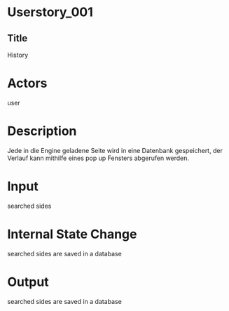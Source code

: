 # Userstory_001

## Title

History

# Actors

user

# Description

Jede in die Engine geladene Seite wird in eine Datenbank gespeichert, der Verlauf kann mithilfe eines pop up Fensters abgerufen werden.

# Input

searched sides

# Internal State Change

searched sides are saved in a database

# Output

searched sides are saved in a database